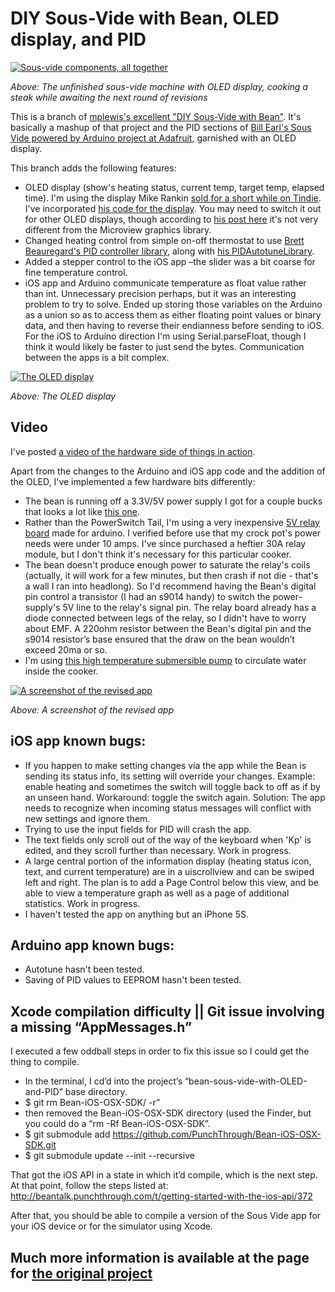 # DIY Sous-Vide with Bean, OLED display, and PID


[![Sous-vide components, all together](http://zachfine.com/dropzone/im/sous-vide.jpg)](http://zachfine.com/dropzone/im/sous-vide.jpg)

*Above: The unfinished sous-vide machine with OLED display, cooking a steak while awaiting the next round of revisions*


This is a branch of [mplewis's excellent "DIY Sous-Vide with Bean"](http://beantalk.punchthrough.com/t/sous-vide-with-bean-and-a-slow-cooker/483). It's basically a mashup of that project and the PID sections of [Bill Earl's Sous Vide powered by Arduino project at Adafruit](https://learn.adafruit.com/sous-vide-powered-by-arduino-the-sous-viduino/the-whole-enchilada), garnished with an OLED display.  

This branch adds the following features:

* OLED display (show's heating status, current temp, target temp, elapsed time). I'm using the display Mike Rankin [sold for a short while on Tindie](https://www.tindie.com/products/miker/066-oled-display-for-the-lightblue-bean/). I've incorporated [his code for the display](https://github.com/mike-rankin/PunchThrough_Bean_i2c_Oled/tree/master/Code). You may need to switch it out for other OLED displays, though according to [his post here](http://beantalk.punchthrough.com/t/tiny-0-66-oled-display-on-the-bean/505/6) it's not very different from the Microview graphics library.  
* Changed heating control from simple on-off thermostat to use [Brett Beauregard's PID controller library](http://playground.arduino.cc/Code/PIDLibrary), along with [his PIDAutotuneLibrary](http://playground.arduino.cc/Code/PIDAutotuneLibrary). 
* Added a stepper control to the iOS app –the slider was a bit coarse for fine temperature control.
* iOS app and Arduino communicate temperature as float value rather than int. Unnecessary precision perhaps, but it was an interesting problem to try to solve. Ended up storing those variables on the Arduino as a union so as to access them as either floating point values or binary data, and then having to reverse their endianness before sending to iOS. For the iOS to Arduino direction I'm using Serial.parseFloat, though I think it would likely be faster to just send the bytes. Communication between the apps is a bit complex.

[![The OLED display](http://zachfine.com/dropzone/im/OLED_display.jpg)](http://zachfine.com/dropzone/im/OLED_display.jpg)

*Above: The OLED display*


## Video
I've posted [a video of the hardware side of things in action](https://vimeo.com/132490556). 

Apart from the changes to the Arduino and iOS app code and the addition of the OLED, I've implemented a few hardware bits differently:

* The bean is running off a 3.3V/5V power supply I got for a couple bucks that looks a lot like [this one](http://www.amazon.com/Breadboard-Power-Supply-Module-Solderless/dp/B00BXWV2F6).
* Rather than the PowerSwitch Tail, I'm using a very inexpensive [5V relay board](http://www.dx.com/p/arduino-5v-relay-module-blue-black-121354#.VZXQlWBU7Qc) made for arduino. I verified before use that my crock pot's power needs were under 10 amps. I've since purchased a heftier 30A relay module, but I don't think it's necessary for this particular cooker.
* The bean doesn't produce enough power to saturate the relay's coils (actually, it will work for a few minutes, but then crash if not die - that's a wall I ran into headlong). So I'd recommend having the Bean's digital pin control a transistor (I had an s9014 handy) to switch the power-supply's 5V line to the relay's signal pin. The relay board already has a diode connected between legs of the relay, so I didn't have to worry about EMF. A 220ohm resistor between the Bean's digital pin and the s9014 resistor’s base ensured that the draw on the bean wouldn’t exceed 20ma or so.
* I'm using [this high temperature submersible pump](http://www.amazon.com/gp/product/B007XHZ25G/ref=pd_lpo_sbs_dp_ss_1?pf_rd_p=1944687682&pf_rd_s=lpo-top-stripe-1&pf_rd_t=201&pf_rd_i=B004HHW0FU&pf_rd_m=ATVPDKIKX0DER&pf_rd_r=1T61Q2965DPH1W5KFHPN) to circulate water inside the cooker.

[![A screenshot of the revised app](http://zachfine.com/dropzone/im/sous-vide-screenshot.jpg)](http://zachfine.com/dropzone/im/sous-vide-screenshot.jpg)

*Above: A screenshot of the revised app*

## iOS app known bugs:

* If you happen to make setting changes via the app while the Bean is sending its status info, its setting will override your changes. Example: enable heating and sometimes the switch will toggle back to off as if by an unseen hand. Workaround: toggle the switch again. Solution: The app needs to recognize when incoming status messages will conflict with new settings and ignore them.
* Trying to use the input fields for PID will crash the app.
* The text fields only scroll out of the way of the keyboard when 'Kp' is edited, and they scroll further than necessary. Work in progress.
* A large central portion of the information display (heating status icon, text, and current temperature) are in a uiscrollview and can be swiped left and right. The plan is to add a Page Control below this view, and be able to view a temperature graph as well as a page of additional statistics. Work in progress.
* I haven't tested the app on anything but an iPhone 5S.

## Arduino app known bugs:

* Autotune hasn't been tested.
* Saving of PID values to EEPROM hasn't been tested.

## Xcode compilation difficulty || Git issue involving a missing “AppMessages.h”

I executed a few oddball steps in order to fix this issue so I could get the thing to compile. 

* In the terminal, I cd’d into the project’s “bean-sous-vide-with-OLED-and-PID” base directory.
* $ git rm Bean-iOS-OSX-SDK/ -r”
* then removed the Bean-iOS-OSX-SDK directory (used the Finder, but you could do a “rm -Rf Bean-iOS-OSX-SDK”.
* $ git submodule add https://github.com/PunchThrough/Bean-iOS-OSX-SDK.git
* $ git submodule update --init --recursive

That got the iOS API in a state in which it’d compile, which is the next step. At that point, follow the steps listed at:
http://beantalk.punchthrough.com/t/getting-started-with-the-ios-api/372

After that, you should be able to compile a version of the Sous Vide app for your iOS device or for the simulator using Xcode.

## Much more information is available at the page for [the original project](http://beantalk.punchthrough.com/t/sous-vide-with-bean-and-a-slow-cooker/483)


